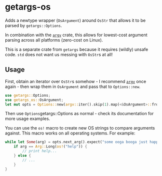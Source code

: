 # getargs-os

Adds a newtype wrapper (`OsArgument`) around `OsStr` that allows it to be parsed
by `getargs::Options`.

In combination with the [`argv`](https://docs.rs/argv) crate, this allows for
lowest-cost argument parsing across all platforms (zero-cost on Linux).

This is a separate crate from `getargs` because it requires (wildly) unsafe
code. `std` does not want us messing with `OsStr`s at all!

## Usage

First, obtain an iterator over `OsStr`s somehow - I recommend
[`argv`](https://docs.rs/argv) once again - then wrap them in `OsArgument` and
pass that to `Options::new`.

```rust
use getargs::Options;
use getargs_os::OsArgument;
let mut opts = Options::new(argv::iter().skip(1).map(<&OsArgument>::from));
```

Then use `Options`getargs::Options as normal - check its documentation for more
usage examples.

You can use the `os!` macro to create new OS strings to compare arguments
against. This macro works on all operating systems. For example:

```rust
while let Some(arg) = opts.next_arg().expect("some ooga booga just happened") {
	if arg == Arg::Long(os!("help")) {
		// print help...
	} else {
		// ...
	}
}
```
